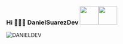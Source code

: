### Hi 👨🏻‍💻 DanielSuarezDev <img src="https://media.giphy.com/media/VgCDAzcKvsR6OM0uWg/giphy.gif" width="50"><img src="https://media.giphy.com/media/12oufCB0MyZ1Go/giphy.gif" width="50">

![DANIELDEV](https://user-images.githubusercontent.com/65202664/89078155-72c7ee00-d349-11ea-9fc8-cde6c559d30b.png)






<!--
<p>Hola soy daniel suarez</p>
**Connect with me:**
<p align="left">
<a href="https://www.instagram.com/DanielSuarezDev/" target="blank"><img align="center" src="https://cdn.jsdelivr.net/npm/simple-icons@3.0.1/icons/instagram.svg" alt="kushal.bhanot" height="40" width="40" /></a> &nbsp;&nbsp;  
<a href="https://twitter.com/DanielSuarezDev" target="blank"><img align="center" src="https://cdn.jsdelivr.net/npm/simple-icons@3.0.1/icons/twitter.svg" alt="bhanot_kushal" height="40" width="40" /></a> &nbsp;&nbsp;
<a href="https://www.facebook.com/Daniel Suarez" target="blank"><img align="center" src="https://cdn.jsdelivr.net/npm/simple-icons@3.0.1/icons/facebook.svg" alt="kushal.bhanot.98" height="40" width="40" /></a> &nbsp;&nbsp;
<a href="https://https://www.linkedin.com/in/daniel-suarez-frontend-developer-64871b160" target="blank"><img align="center" src="https://cdn.jsdelivr.net/npm/simple-icons@3.0.1/icons/linkedin.svg" alt="kushal.bhanot.98" height="40" width="40" /></a> &nbsp;&nbsp;
</p>

**DanielSuarezDev/DanielSuarezDev** is a ✨ _special_ ✨ repository because its `README.md` (this file) appears on your GitHub profile.

Here are some ideas to get you started:

- 🔭 I’m currently working on ...
- 🌱 I’m currently learning ...
- 👯 I’m looking to collaborate on ...
- 🤔 I’m looking for help with ...
- 💬 Ask me about ...
- 📫 How to reach me: ...
- 😄 Pronouns: ...
- ⚡ Fun fact: ...


-->
